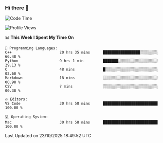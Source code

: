 ### Hi there 👋

<!--START_SECTION:waka-->
![Code Time](http://img.shields.io/badge/Code%20Time-1%2C251%20hrs%2021%20mins-blue)

![Profile Views](http://img.shields.io/badge/Profile%20Views-1-blue)

📊 **This Week I Spent My Time On** 

```text
💬 Programming Languages: 
C++                      20 hrs 35 mins      █████████████████░░░░░░░░   66.48 % 
Python                   9 hrs 1 min         ███████░░░░░░░░░░░░░░░░░░   29.13 % 
C                        48 mins             █░░░░░░░░░░░░░░░░░░░░░░░░   02.60 % 
Markdown                 18 mins             ░░░░░░░░░░░░░░░░░░░░░░░░░   00.98 % 
CSV                      7 mins              ░░░░░░░░░░░░░░░░░░░░░░░░░   00.38 % 

🔥 Editors: 
VS Code                  30 hrs 58 mins      █████████████████████████   100.00 % 

💻 Operating System: 
Mac                      30 hrs 58 mins      █████████████████████████   100.00 % 
```


 Last Updated on 23/10/2025 18:49:52 UTC
<!--END_SECTION:waka-->

<!--
**JackeyHua-SJTU/JackeyHua-SJTU** is a ✨ _special_ ✨ repository because its `README.md` (this file) appears on your GitHub profile.

Here are some ideas to get you started:

- 🔭 I’m currently working on ...
- 🌱 I’m currently learning ...
- 👯 I’m looking to collaborate on ...
- 🤔 I’m looking for help with ...
- 💬 Ask me about ...
- 📫 How to reach me: ...
- 😄 Pronouns: ...
- ⚡ Fun fact: ...
-->
